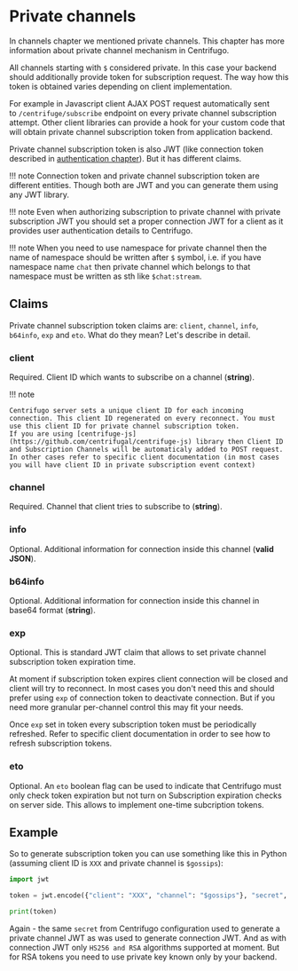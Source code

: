 # Private channels

In channels chapter we mentioned private channels. This chapter has more information about private channel mechanism in Centrifugo.

All channels starting with `$` considered private. In this case your backend should additionally provide token for subscription request. The way how this token is obtained varies depending on client implementation.

For example in Javascript client AJAX POST request automatically sent to `/centrifuge/subscribe` endpoint on every private channel subscription attempt. Other client libraries can provide a hook for your custom code that will obtain private channel subscription token from application backend.

Private channel subscription token is also JWT (like connection token described in [authentication chapter](authentication.md)). But it has different claims.

!!! note
    Connection token and private channel subscription token are different entities. Though both are JWT and you can generate them using any JWT library.
    
!!! note
    Even when authorizing subscription to private channel with private subscription JWT you should set a proper connection JWT for a client as it provides user authentication details to Centrifugo.

!!! note
    When you need to use namespace for private channel then the name of namespace should be written after `$` symbol, i.e. if you have namespace name `chat` then private channel which belongs to that namespace must be written as sth like `$chat:stream`.

## Claims

Private channel subscription token claims are: `client`, `channel`, `info`, `b64info`, `exp` and `eto`. What do they mean? Let's describe in detail.

### client

Required. Client ID which wants to subscribe on a channel (**string**).

!!! note

    Centrifugo server sets a unique client ID for each incoming connection. This client ID regenerated on every reconnect. You must use this client ID for private channel subscription token. 
    If you are using [centrifuge-js](https://github.com/centrifugal/centrifuge-js) library then Client ID and Subscription Channels will be automaticaly added to POST request. In other cases refer to specific client documentation (in most cases you will have client ID in private subscription event context)

### channel

Required. Channel that client tries to subscribe to (**string**).

### info

Optional. Additional information for connection inside this channel (**valid JSON**).

### b64info

Optional. Additional information for connection inside this channel in base64 format (**string**).

### exp

Optional. This is standard JWT claim that allows to set private channel subscription token expiration time.

At moment if subscription token expires client connection will be closed and client will try to reconnect. In most cases you don't need this and should prefer using `exp` of connection token to deactivate connection. But if you need more granular per-channel control this may fit your needs.

Once `exp` set in token every subscription token must be periodically refreshed. Refer to specific client documentation in order to see how to refresh subscription tokens.

### eto

Optional. An `eto` boolean flag can be used to indicate that Centrifugo must only check token expiration but not turn on Subscription expiration checks on server side. This allows to implement one-time subcription tokens.

## Example

So to generate subscription token you can use something like this in Python (assuming client ID is `XXX` and private channel is `$gossips`):

```python
import jwt

token = jwt.encode({"client": "XXX", "channel": "$gossips"}, "secret", algorithm="HS256").decode()

print(token)
```

Again - the same `secret` from Centrifugo configuration used to generate a private channel JWT as was used to generate connection JWT. And as with connection JWT only `HS256 and RSA` algorithms supported at moment. But for RSA tokens you need to use private key known only by your backend.
